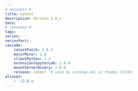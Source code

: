 ```yaml
---
# metadata # 
title: Latest
description: Version 2.8.x 
date: 
# taxonomy #
tags:
series:
seriesPart:
cascade:
    latestPatch: 2.8.4
    majorMinor: 2.8
    clientPython: 7.3
    extensionJupyterLab: 2.8.4
    mountServerBinary: 2.8.4
    release: latest  # used by sitemap.xml in themes folder
aliases: 
    - '/2.8.x'
---
```

